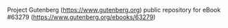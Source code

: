 Project Gutenberg (https://www.gutenberg.org) public repository for
eBook #63279 (https://www.gutenberg.org/ebooks/63279)
